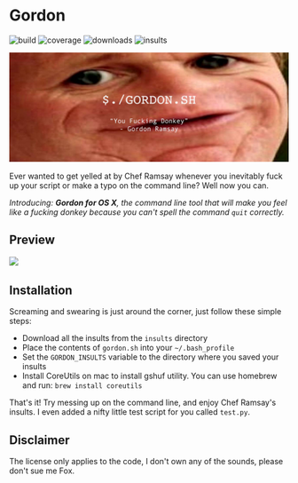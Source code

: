 # Gordon

![build](https://img.shields.io/badge/build-passing-brightgreen.svg)
![coverage](https://img.shields.io/badge/coverage-100%25-brightgreen.svg)
![downloads](https://img.shields.io/badge/downloads-2.1M-brightgreen.svg)
![insults](https://img.shields.io/badge/insults-56-brightgreen.svg)

![gordon.jpg](gordon.jpg)

Ever wanted to get yelled at by Chef Ramsay whenever you inevitably fuck up
your script or make a typo on the command line? Well now you can. 

*Introducing: **Gordon for OS X**, the command line tool that will make you 
feel like a fucking donkey because you can't spell the command `quit` correctly.*

## Preview
[![](https://img.youtube.com/vi/OT6i7RwEEB8/maxresdefault.jpg?1)](https://www.youtube.com/watch?v=OT6i7RwEEB8&feature=youtu.be)

## Installation
Screaming and swearing is just around the corner, just follow these simple steps:

* Download all the insults from the `insults` directory
* Place the contents of `gordon.sh` into your `~/.bash_profile`
* Set the `GORDON_INSULTS` variable to the directory where you saved your insults
* Install CoreUtils on mac to install gshuf utility. You can use homebrew and run: `brew install coreutils`

That's it! Try messing up on the command line, and enjoy Chef Ramsay's insults.
I even added a nifty little test script for you called `test.py`.

## Disclaimer
The license only applies to the code, I don't own any of the sounds, please don't sue me Fox.
